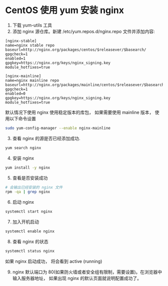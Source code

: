 # CentOS 使用 yum 安装 nginx 
1. 下载 yum-utils  工具
2. 添加 nginx 源仓库。新建 /etc/yum.repos.d/nginx.repo 文件并添加内容:
```
[nginx-stable]
name=nginx stable repo
baseurl=http://nginx.org/packages/centos/$releasever/$basearch/
gpgcheck=1
enabled=1
gpgkey=https://nginx.org/keys/nginx_signing.key
module_hotfixes=true

[nginx-mainline]
name=nginx mainline repo
baseurl=http://nginx.org/packages/mainline/centos/$releasever/$basearch/
gpgcheck=1
enabled=0
gpgkey=https://nginx.org/keys/nginx_signing.key
module_hotfixes=true
```

默认情况下使用 nginx 使用稳定版本的库包， 如果需要使用 mainline 版本， 使用以下命令设置
```bash
sudo yum-config-manager --enable nginx-mainline
```

3. 查看 nginx 的源是否已经添加成功.
```bash
yum search nginx
```

4. 安装 nginx 
```bash
yum install -y nginx
```

5. 查看是否安装成功
```bash
# 会输出已经安装的 nginx 文件
rpm -qa | grep nginx
```

6. 启动 nginx
```bash
systemctl start nginx
```

7. 加入开机启动
```bash
systemctl enable nginx
```

8. 查看 nginx 的状态
```bash
systemctl status nginx
```
如果 nginx 启动成功， 将会看到  active (running)

9. nginx 默认端口为 80(如果防火墙或者安全组有限制，需要设置)。在浏览器中输入服务器地址， 如果出现 nginx 的默认页面就说明配置成功了。